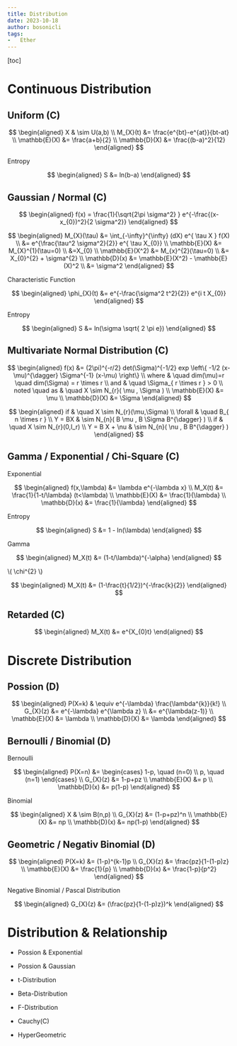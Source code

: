```yaml
---
title: Distribution
date: 2023-10-18
author: bosonicli
tags:
-   Ether
---
```


[toc]

# Continuous Distribution

## Uniform (C)

$$
\begin{aligned}
    X & \sim U(a,b) \\
    M_{X}(t) &= \frac{e^{bt}-e^{at}}{bt-at} \\
    \mathbb{E}(X) &= \frac{a+b}{2}  \\
    \mathbb{D}(X) &= \frac{(b-a)^2}{12}
\end{aligned}
$$

Entropy

$$
\begin{aligned}
    S &= ln(b-a)
\end{aligned}
$$

## Gaussian / Normal (C)

$$
\begin{aligned}
    f(x) = \frac{1}{\sqrt{2\pi \sigma^2} } e^{-\frac{(x-x_{0})^2}{2 \sigma^2}}
\end{aligned}
$$

$$
\begin{aligned}
    M_{X}(\tau) &= \int_{-\infty}^{\infty} (dX) e^{ \tau X } f(X)   \\
    &= e^{\frac{\tau^2 \sigma^2}{2}} e^{ \tau X_{0}}   \\
    \mathbb{E}(X) &= M_{X}^{1}(\tau=0) \\
    &=X_{0} \\
    \mathbb{E}(X^2) &= M_{x}^{2}(\tau=0)   \\
    &= X_{0}^{2} + \sigma^{2}   \\
    \mathbb{D}(x) &= \mathbb{E}(X^2) - \mathbb{E}(X)^2   \\
    &= \sigma^2
\end{aligned}
$$

Characteristic Function

$$
\begin{aligned}
    \phi_{X}(t) &= e^{-\frac{\sigma^2 t^2}{2}} e^{i t X_{0}}
\end{aligned}
$$

Entropy

$$
\begin{aligned}
    S &= ln(\sigma \sqrt{ 2 \pi e})
\end{aligned}
$$

## Multivariate Normal Distribution (C)

$$
\begin{aligned}
    f(x) &= (2\pi)^{-r/2} det(\Sigma)^{-1/2} exp \left\{ -1/2 (x-\mu)^{\dagger} \Sigma^{-1} (x-\mu) \right\}    \\
    where & \quad dim(\mu)=r \quad dim(\Sigma) = r \times r \\
    and & \quad \Sigma_{ r \times r } > 0   \\
    noted \quad as & \quad X \sim N_{r}( \mu , \Sigma ) \\
    \mathbb{E}(X) &= \mu    \\
    \mathbb{D}(X) &= \Sigma
\end{aligned}
$$

$$
\begin{aligned}
    if & \quad X \sim N_{r}(\mu,\Sigma) \\
    \forall & \quad B_{ n \times r }    \\
    Y = BX & \sim N_{n}( B \mu , B \Sigma B^{\dagger} ) \\
    if & \quad X \sim N_{r}(0,I_r)  \\
    Y = B X + \nu & \sim N_{n}( \nu , B B^{\dagger} )
\end{aligned}
$$

## Gamma / Exponential / Chi-Square (C)

Exponential

$$
\begin{aligned}
    f(x,\lambda) &= \lambda e^{-\lambda x}   \\
    M_X(t) &= \frac{1}{1-t/\lambda} (t<\lambda) \\
    \mathbb{E}(X) &= \frac{1}{\lambda}  \\
    \mathbb{D}(x) &= \frac{1}{\lambda}
\end{aligned}
$$

Entropy

$$
\begin{aligned}
    S &= 1 - ln(\lambda)
\end{aligned}
$$

Gamma

$$
\begin{aligned}
    M_X(t) &= (1-t/\lambda)^{-\alpha}
\end{aligned}
$$

\\( \chi^{2} \\)

$$
\begin{aligned}
    M_X(t) &= (1-\frac{t}{1/2})^{-\frac{k}{2}}
\end{aligned}
$$

## Retarded (C)

$$
\begin{aligned}
    M_X(t) &= e^{X_{0}t}
\end{aligned}
$$

# Discrete Distribution

## Possion (D)

$$
\begin{aligned}
    P(X=k) & \equiv e^{-\lambda} \frac{\lambda^{k}}{k!} \\
    G_{X}(z) &= e^{-\lambda} e^{\lambda z}  \\
    &= e^{\lambda(z-1)} \\
    \mathbb{E}(X) &= \lambda    \\
    \mathbb{D}(X) &= \lambda
\end{aligned}
$$

## Bernoulli / Binomial (D)

Bernoulli

$$
\begin{aligned}
    P(X=n) &=
    \begin{cases}
        1-p,    \quad   (n=0)    \\
        p,  \quad   (n=1)
    \end{cases} \\
    G_{X}(z) &= 1-p+pz  \\
    \mathbb{E}(X) &= p  \\
    \mathbb{D}(x) &= p(1-p)
\end{aligned}
$$

Binomial

$$
\begin{aligned}
    X & \sim B(n,p) \\
    G_{X}(z) &= (1-p+pz)^n  \\
    \mathbb{E}(X) &= np  \\
    \mathbb{D}(x) &= np(1-p)
\end{aligned}
$$

## Geometric / Negativ Binomial (D)

$$
\begin{aligned}
    P(X=k) &= (1-p)^{k-1}p  \\
    G_{X}(z) &= \frac{pz}{1-(1-p)z} \\
    \mathbb{E}(X) &= \frac{1}{p}    \\
    \mathbb{D}(x) &= \frac{1-p}{p^2}
\end{aligned}
$$

Negative Binomial / Pascal Distribution

$$
\begin{aligned}
    G_{X}(z) &= (\frac{pz}{1-(1-p)z})^k
\end{aligned}
$$

# Distribution & Relationship

+   Possion & Exponential

+   Possion & Gaussian

+   t-Distribution

+   Beta-Distribution

+   F-Distribution

+   Cauchy(C)

+   HyperGeometric
